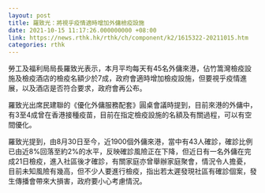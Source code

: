 ```yaml
---
layout: post
title: 羅致光：將視乎疫情適時增加外傭檢疫設施
date: 2021-10-15 11:17:26.000000000 +08:00
link: https://news.rthk.hk/rthk/ch/component/k2/1615322-20211015.htm
categories: rthk
---
```


勞工及福利局局長羅致光表示，本月平均每天有45名外傭來港，佔竹篙灣檢疫設施及檢疫酒店的檢疫名額少於7成，政府會適時增加檢疫設施，但要視乎疫情進展，以及酒店是否符合要求，政府會再公布。

羅致光出席民建聯的《優化外傭服務配套》圓桌會議時提到，目前來港的外傭中，有3至4成曾在香港接種疫苗，目前在指定檢疫設施的名額及有關過程，可以有空間優化。

羅致光提到，由8月30日至今，近1900個外傭來港，當中有43人確診，確診比例已由近8%回落至約2%的水平，反映確診風險正在下降，但近日有一名外傭在完成21日檢疫，進入社區後才確診，有關家庭亦曾舉辦家庭聚會，情況令人擔憂，目前未知風險有幾高，但不少人要進行檢疫，指出若太遲發現社區有確診個案，發生傳播會帶來大損害，政府要小心考慮情況。
